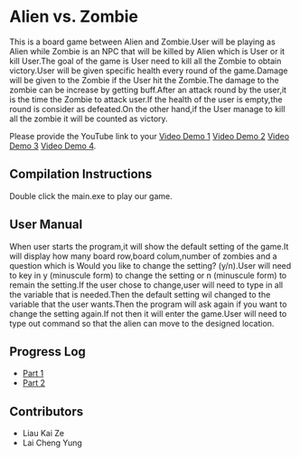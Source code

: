 # Alien vs. Zombie

This is a board game between Alien and Zombie.User will be playing as Alien while Zombie is an NPC that will be killed by Alien which is User or it kill User.The goal of the game is User need to kill all the Zombie to obtain victory.User will be given specific health every round of the game.Damage will be given to the Zombie if the User hit the Zombie.The damage to the zombie can be increase by getting buff.After an attack round by the user,it is the time the Zombie to attack user.If the health of the user is empty,the round is consider as defeated.On the other hand,if the User manage to kill all the zombie it will be counted as victory.

Please provide the YouTube link to your [Video Demo 1](https://www.youtube.com/watch?v=mYMJ6bOSTrM) [Video Demo 2](https://youtu.be/_p5bqbCtQMc) [Video Demo 3](https://youtu.be/UNjhXJ942gM) [Video Demo 4](https://youtu.be/51j-G1UWJdI).

## Compilation Instructions

Double click the main.exe to play our game.

## User Manual

When user starts the program,it will show the default setting of the game.It will display how many board row,board colum,number of zombies and a question which is Would you like to change the setting? (y/n).User will need to key in y (minuscule form) to change the setting or n (minuscule form) to remain the setting.If the user chose to change,user will need to type in all the variable that is needed.Then the default setting wil changed to the variable that the user wants.Then the program will ask again if you want to change the setting again.If not then it will enter the game.User will need to type out command so that the alien can move to the designed location.

## Progress Log

- [Part 1](PART1.md)
- [Part 2](PART2.md)

## Contributors

- Liau Kai Ze
- Lai Cheng Yung
